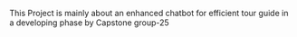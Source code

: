 This Project is mainly about an enhanced chatbot for efficient tour guide in a developing phase by Capstone group-25 
